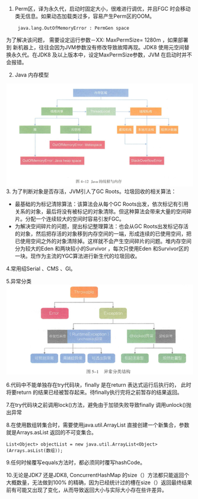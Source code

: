 1. Perm区，译为永久代，启动时固定大小，很难进行调优，并且FGC 时会移动类无信息。如果动态加载类过多，容易产生Perm区的OOM。

        java.lang.OutOfMemoryError : PermGen space
为了解决该问题， 需要设定运行参数－XX: MaxPermSize= 1280m ，如果部署到
新机器上，往往会因为JVM参数没有修改导致故障再现。JDK8 使用元空间替换永久代。在JDK8 及以上版本中，设定MaxPermSize参数，JVM 在启动时并不会报错。

2. Java 内存模型

  ![](./img/d.png)
3. 为了判断对象是否存活，JVM引人了GC Roots。垃圾回收的相关算法：

   - 最基础的为标记清除算法：该算法会从每个GC Roots出发，依次标记有引用关系的对象，最后将没有被标记的对象清除。但这种算法会带来大量的空间碎片。分配一个连续较大的空间时容易引发FGC。
   - 为解决空间碎片的问题，提出标记整理算法：也会从GC Roots出发标记存活的对象，然后把存活的对象移到内存空间的一端，形成连续的已使用空间，把已使用空间之外的对象清除掉。这样就不会产生空间碎片的问题。堆内存空间分为较大的Eden 和两块较小的Survivor ，每次只使用Eden 和Survivor区的一块。现作为主流的YGC算法进行新生代的垃圾回收。


4.常用绍Serial 、CMS 、Gl。

5.异常分类
 ![](./img/e.png)

6.代码中不能单独存在try代码块，finally 是在return 表达式运行后执行的， 此时将要return 的结果已经被暂存起来。待finally执行完将之前暂存的结果返回。

7.在try代码块之前调用lock()方法，避免由于加锁失败导致finally 调用unlock()抛出异常

8.在使用数组转集合时，需要使用java.util.ArrayList 直接创建一个新集合，参数就是Arrays.asList 返回的不可变集合。
	
	List<Object> objectList = new java.util.ArrayList<Object>(Arrays.asList(数组));

9.任何时候覆写equals方法时，都必须同时覆写hashCode。

10.无论是JDK7 还是JDK8, ConcurrentHashMap 的size（）方法都只能返回个大概数量，无法做到100% 的精确，因为已经统计过的槽在size（）返回最终结果前有可能又出现了变化，从而导致返回大小与实际大小存在些许差异。






